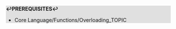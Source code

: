 <div style="margin:2em; background-color: #e0e0e0;">

<strong>↩PREREQUISITES↩</strong>

 * Core Language/Functions/Overloading_TOPIC

</div>

